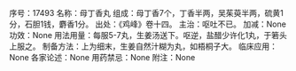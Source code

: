 序号：17493
名称：母丁香丸
组成：母丁香7个，丁香半两，吴茱萸半两，硫黄1分，石胆1钱，麝香1分。
出处：《鸡峰》卷十四。
主治：呕吐不已。
加减：None
功效：None
用法用量：每服5-7丸，生姜汤送下。呕逆，盐醋少许化1丸，于箬头上服之。
制备方法：上为细末，生姜自然汁糊为丸，如梧桐子大。
临床应用：None
各家论述：None
用药禁忌：None
附注：None
